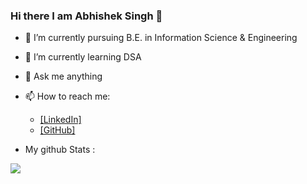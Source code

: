 ### Hi there I am Abhishek Singh 👋

 - 🔭 I’m currently pursuing B.E. in Information Science & Engineering
 - 🌱 I’m currently learning DSA
 -  💬 Ask me anything
 -  📫 How to reach me:
   
       
       - [\[LinkedIn\]](https://www.linkedin.com/in/abhishek-singh-388b99167/)
       - [\[GitHub\]](https://github.com/abhishek100699)

-  My github Stats : 
<img src = "https://github-readme-stats.vercel.app/api?username=abhishek100699&&show_icons=true&title_color=ffffff&icon_color=bb2acf&text_color=daf7dc&bg_color=151515">
